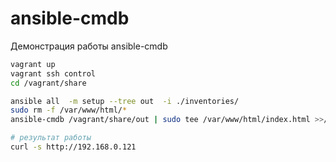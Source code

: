 # ansible-cmdb

Демонстрация работы ansible-cmdb

```bash
vagrant up 
vagrant ssh control
cd /vagrant/share

ansible all  -m setup --tree out  -i ./inventories/
sudo rm -f /var/www/html/*
ansible-cmdb /vagrant/share/out | sudo tee /var/www/html/index.html >>/dev/null

# результат работы
curl -s http://192.168.0.121
```